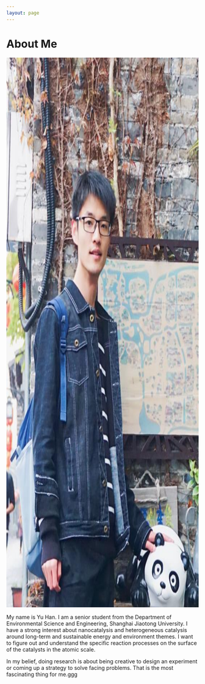 ```yaml
---
layout: page
---
```


# About Me

<img src="/images/mmexport1523106791576.jpg" class="floatpic" width="1080" height="1440">

My name is Yu Han. I am a senior student from the Department of Environmental Science and Engineering, Shanghai Jiaotong University. I have a strong interest about nanocatalysis and heterogeneous catalysis around long-term and sustainable energy and environment themes. I want to figure out and understand the specific reaction processes on the surface of the catalysts in the atomic scale.

In my belief, doing research is about being creative to design an experiment or coming up a strategy to solve facing problems. That is the most fascinating thing for me.ggg








